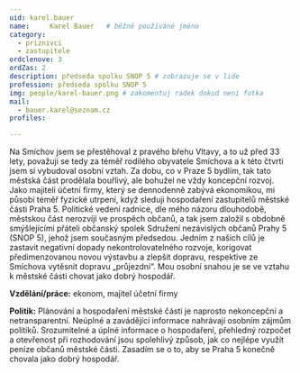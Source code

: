 ```yaml
---
uid: karel.bauer
name:     Karel Bauer  	# běžně používáné jméno
category:
  - priznivci
  - zastupitele  
ordclenove: 3
ordZas: 2
description: předseda spolku SNOP 5 # zobrazuje se v lide
profession: předseda spolku SNOP 5
img: people/karel-bauer.png # zakomentuj radek dokud není fotka
mail:
  - bauer.karel@seznam.cz
profiles:

---
```


Na Smíchov jsem se přestěhoval z pravého břehu Vltavy, a to už před 33 lety, považuji se tedy za téměř rodilého obyvatele Smíchova a k této čtvrti jsem si vybudoval osobní vztah. Za dobu, co v Praze 5 bydlím, tak tato městská část prodělala bouřlivý, ale bohužel ne vždy koncepční rozvoj. Jako majiteli účetní firmy, který se dennodenně zabývá ekonomikou, mi působí téměř fyzické utrpení, když sleduji hospodaření zastupitelů městské části Praha 5. Politické vedení radnice, dle mého názoru dlouhodobě, městskou část nerozvíjí ve prospěch občanů, a tak jsem založil s obdobně smýšlejícími přáteli občanský spolek Sdružení nezávislých občanů Prahy 5 (SNOP 5), jehož jsem současným předsedou. Jedním z našich cílů je zastavit negativní dopady nekontrolovatelného rozvoje, korigovat předimenzovanou novou výstavbu a zlepšit dopravu, respektive ze Smíchova vytěsnit dopravu „průjezdní“. Mou osobní snahou je se ve vztahu k městské části chovat jako dobrý hospodář.

**Vzdělání/práce:** ekonom, majitel účetní firmy

**Politik:** Plánování a hospodaření městské části je naprosto nekoncepční a netransparentní. Neúplné a zavádějící informace nahrávají osobním zájmům politiků. Srozumitelné a úplné informace o hospodaření, přehledný rozpočet a otevřenost při rozhodování jsou spolehlivý způsob, jak co nejlépe využít peníze občanů městské části. Zasadím se o to, aby se Praha 5 konečně chovala jako dobrý hospodář.
